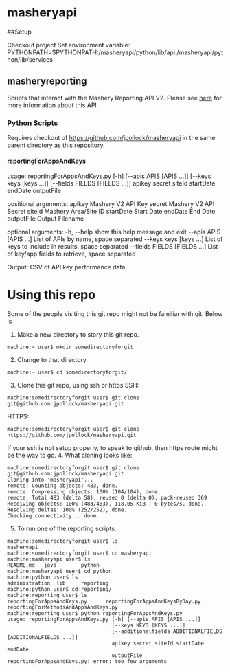 # masheryapi

##Setup

Checkout project
Set environment variable: PYTHONPATH=$PYTHONPATH:/masheryapi/python/lib/api:/masheryapi/python/lib/services

## masheryreporting

Scripts that interact with the Mashery Reporting API V2. Please see [here](http://support.mashery.com/docs/read/mashery_api/20_reporting) for more information about this API.

### Python Scripts

Requires checkout of https://github.com/jpollock/masheryapi in the same parent directory as this repository.

#### reportingForAppsAndKeys

usage: reportingForAppsAndKeys.py [-h] [--apis APIS [APIS ...]]
                                  [--keys keys [keys ...]]
                                  [--fields FIELDS [FIELDS ...]]
                                  apikey secret siteId startDate endDate
                                  outputFile

positional arguments:
  apikey                Mashery V2 API Key
  secret                Mashery V2 API Secret
  siteId                Mashery Area/Site ID
  startDate             Start Date
  endDate               End Date
  outputFile            Output Filename

optional arguments:
  -h, --help            show this help message and exit
  --apis APIS [APIS ...]
                        List of APIs by name, space separated
  --keys keys [keys ...]
                        List of keys to include in results, space separated
  --fields FIELDS [FIELDS ...]
                        List of key/app fields to retrieve, space separated


Output: CSV of API key performance data.

# Using this repo
Some of the people visiting this git repo might not be familiar with git. Below is 

1. Make a new directory to story this git repo.
```
machine:~ user$ mkdir somedirectoryforgit
```
2. Change to that directory.
```
machine:~ user$ cd somedirectoryforgit/
```
3. Clone this git repo, using ssh or https
SSH:
```
machine:somedirectoryforgit user$ git clone git@github.com:jpollock/masheryapi.git
```
HTTPS:
```
machine:somedirectoryforgit user$ git clone https://github.com/jpollock/masheryapi.git
```
If your ssh is not setup properly, to speak to github, then https route might be the way to go.
4. What cloning looks like:
```
machine:somedirectoryforgit user$ git clone
git@github.com:jpollock/masheryapi.git
Cloning into 'masheryapi'...
remote: Counting objects: 483, done.
remote: Compressing objects: 100% (104/104), done.
remote: Total 483 (delta 58), reused 0 (delta 0), pack-reused 369
Receiving objects: 100% (483/483), 118.05 KiB | 0 bytes/s, done.
Resolving deltas: 100% (252/252), done.
Checking connectivity... done.
```
5. To run one of the reporting scripts:
```
machine:somedirectoryforgit user$ ls
masheryapi
machine:somedirectoryforgit user$ cd masheryapi
machine:masheryapi user$ ls
README.md   java        python
machine:masheryapi user$ cd python
machine:python user$ ls
administration  lib     reporting
machine:python user$ cd reporting/
machine:reporting user$ ls
reportingForAppsAndKeys.py      reportingForAppsAndKeysByDay.py     reportingForMethodsAndAppsAndKeys.py
machine:reporting user$ python reportingForAppsAndKeys.py
usage: reportingForAppsAndKeys.py [-h] [--apis APIS [APIS ...]]
                                  [--keys KEYS [KEYS ...]]
                                  [--additionalfields ADDITIONALFIELDS [ADDITIONALFIELDS ...]]
                                  apikey secret siteId startDate endDate
                                  outputFile
reportingForAppsAndKeys.py: error: too few arguments
```